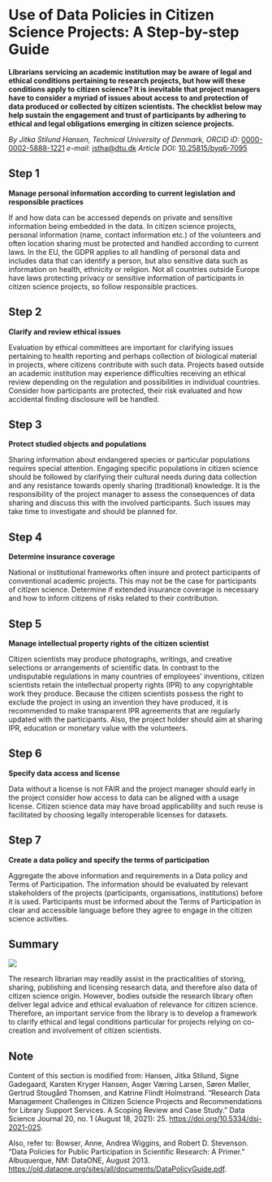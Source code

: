 # Use of Data Policies in Citizen Science Projects: A Step-by-step Guide

**Librarians servicing an academic institution may be aware of legal and ethical
conditions pertaining to research projects, but how will these conditions apply
to citizen science? It is inevitable that project managers have to consider a
myriad of issues about access to and protection of data produced or collected by
citizen scientists. The checklist below may help sustain the engagement and
trust of participants by adhering to ethical and legal obligations emerging in
citizen science projects.**

*By Jitka Stilund Hansen, Technical University of Denmark, ORCID iD:*
[0000-0002-5888-1221](https://orcid.org/0000-0002-5888-1221) *e-mail:*
<jstha@dtu.dk> *Article DOI:*
[10.25815/byq6-7095](https://doi.org/10.25815/BYQ6-7095)

## Step 1

**Manage personal information according to current legislation and responsible
practices**

If and how data can be accessed depends on private and sensitive information
being embedded in the data. In citizen science projects, personal information
(name, contact information etc.) of the volunteers and often location sharing
must be protected and handled according to current laws. In the EU, the GDPR
applies to all handling of personal data and includes data that can identify a
person, but also sensitive data such as information on health, ethnicity or
religion. Not all countries outside Europe have laws protecting privacy or
sensitive information of participants in citizen science projects, so follow
responsible practices.

## Step 2

**Clarify and review ethical issues**

Evaluation by ethical committees are important for clarifying issues pertaining
to health reporting and perhaps collection of biological material in projects,
where citizens contribute with such data. Projects based outside an academic
institution may experience difficulties receiving an ethical review depending on
the regulation and possibilities in individual countries. Consider how
participants are protected, their risk evaluated and how accidental finding
disclosure will be handled.

## Step 3

**Protect studied objects and populations**

Sharing information about endangered species or particular populations requires
special attention. Engaging specific populations in citizen science should be
followed by clarifying their cultural needs during data collection and any
resistance towards openly sharing (traditional) knowledge. It is the
responsibility of the project manager to assess the consequences of data sharing
and discuss this with the involved participants. Such issues may take time to
investigate and should be planned for.

## Step 4

**Determine insurance coverage**

National or institutional frameworks often insure and protect participants of
conventional academic projects. This may not be the case for participants of
citizen science. Determine if extended insurance coverage is necessary and how
to inform citizens of risks related to their contribution.

## Step 5

**Manage intellectual property rights of the citizen scientist**

Citizen scientists may produce photographs, writings, and creative selections or
arrangements of scientific data. In contrast to the undisputable regulations in
many countries of employees’ inventions, citizen scientists retain the
intellectual property rights (IPR) to any copyrightable work they produce.
Because the citizen scientists possess the right to exclude the project in using
an invention they have produced, it is recommended to make transparent IPR
agreements that are regularly updated with the participants. Also, the project
holder should aim at sharing IPR, education or monetary value with the
volunteers.

## Step 6

**Specify data access and license**

Data without a license is not FAIR and the project manager should early in the
project consider how access to data can be aligned with a usage license. Citizen
science data may have broad applicability and such reuse is facilitated by
choosing legally interoperable licenses for datasets.

## Step 7

**Create a data policy and specify the terms of participation**

Aggregate the above information and requirements in a Data policy and Terms of
Participation. The information should be evaluated by relevant stakeholders of
the projects (participants, organisations, institutions) before it is used.
Participants must be informed about the Terms of Participation in clear and
accessible language before they agree to engage in the citizen science
activities.

## Summary

![](media/aefe295b27974c65314e483e002dc2b4.jpg)

The research librarian may readily assist in the practicalities of storing,
sharing, publishing and licensing research data, and therefore also data of
citizen science origin. However, bodies outside the research library often
deliver legal advice and ethical evaluation of relevance for citizen science.
Therefore, an important service from the library is to develop a framework to
clarify ethical and legal conditions particular for projects relying on
co-creation and involvement of citizen scientists.

## Note

Content of this section is modified from: Hansen, Jitka Stilund, Signe
Gadegaard, Karsten Kryger Hansen, Asger Væring Larsen, Søren Møller, Gertrud
Stougård Thomsen, and Katrine Flindt Holmstrand. “Research Data Management
Challenges in Citizen Science Projects and Recommendations for Library Support
Services. A Scoping Review and Case Study.” Data Science Journal 20, no. 1
(August 18, 2021): 25. <https://doi.org/10.5334/dsj-2021-025>.

Also, refer to: Bowser, Anne, Andrea Wiggins, and Robert D. Stevenson. “Data
Policies for Public Participation in Scientific Research: A Primer.”
Albuquerque, NM: DataONE, August 2013.
<https://old.dataone.org/sites/all/documents/DataPolicyGuide.pdf>.

